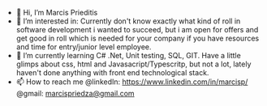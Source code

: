 - 👋 Hi, I’m Marcis Prieditis
- 👀 I’m interested in: Currently don't know exactly what kind of roll in software development i wanted to succeed, 
      but i am open for offers and get good in roll which is needed for your company if you have resources and time for entry/junior level employee.
- 🌱 I’m currently learning C# .Net, Unit testing, SQL, GIT. Have a little glimps about css, html and Javasacript/Typescritp, but not a lot, lately haven't done anything with front end technological stack.
- 📫 How to reach me @linkedIn: https://www.linkedin.com/in/marcisp/
                      @gmail: marcispriedza@gmail.com


